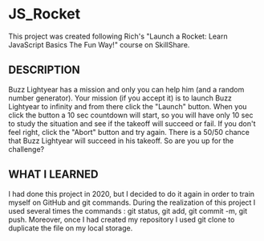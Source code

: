 # JS_Rocket

This project was created following Rich's "Launch a Rocket: Learn JavaScript Basics The Fun Way!" course on SkillShare.

## DESCRIPTION
Buzz Lightyear has a mission and only you can help him (and a random number generator). Your mission (if you accept it) is to launch Buzz Lightyear to infinity and from there click the "Launch" button. When you click the button a 10 sec countdown will start, so you will have only 10 sec to study the situation and see if the takeoff will succeed or fail. If you don't feel right, click the "Abort" button and try again. 
There is a 50/50 chance that Buzz Lightyear will succeed in his takeoff. So are you up for the challenge? 

## WHAT I LEARNED

I had done this project in 2020, but I decided to do it again in order to train myself on GitHub and git commands. During the realization of this project I used several times the commands : git status, git add, git commit -m, git push. Moreover, once I had created my repository I used git clone to duplicate the file on my local storage.
